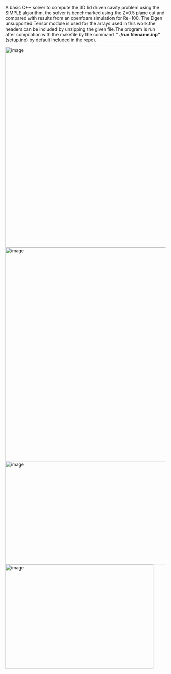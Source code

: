 A basic C++ solver to compute the 3D lid driven cavity problem using the SIMPLE algorithm, the solver is benchmarked using the Z=0.5 plane cut and compared with results from an openfoam simulation for Re=100.
The Eigen unsupported Tensor module is used for the arrays used in this work.the headers can be included by unzipping the given file.The program is run after compilation with the makefile by the command **" ./run  filename.inp"** (setup.inp) by default included in the repo).



<img width="849" height="629" alt="image" src="https://github.com/user-attachments/assets/fa6707c4-faff-463c-a616-ad64eb4a71e4" />

<img width="977" height="671" alt="image" src="https://github.com/user-attachments/assets/b0e0b5e0-0e41-468f-ae53-390584d1052a" />

<img width="509" height="324" alt="image" src="https://github.com/user-attachments/assets/3936a3a1-b98a-48ae-af27-a25644421ffa" />


<img width="465" height="328" alt="image" src="https://github.com/user-attachments/assets/d80dfc6a-8e9a-4889-a8f3-505a2c1cd4ae" />
